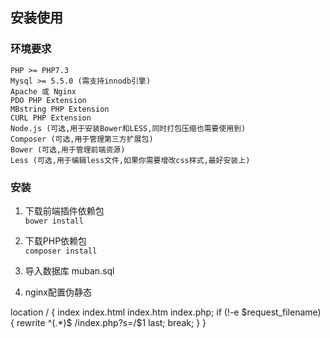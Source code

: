 ## **安装使用**
### **环境要求**
```
PHP >= PHP7.3
Mysql >= 5.5.0 (需支持innodb引擎)
Apache 或 Nginx
PDO PHP Extension
MBstring PHP Extension
CURL PHP Extension
Node.js (可选,用于安装Bower和LESS,同时打包压缩也需要使用到)
Composer (可选,用于管理第三方扩展包)
Bower (可选,用于管理前端资源)
Less (可选,用于编辑less文件,如果你需要增改css样式,最好安装上)
```
### **安装**
1. 下载前端插件依赖包  
`bower install`
2. 下载PHP依赖包  
`composer install`
3. 导入数据库  muban.sql

4. nginx配置伪静态

location / {
    index  index.html index.htm index.php;
    if (!-e $request_filename) {
        rewrite  ^(.*)$  /index.php?s=/$1  last;
        break;
    }
}